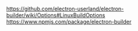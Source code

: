 https://github.com/electron-userland/electron-builder/wiki/Options#LinuxBuildOptions
https://www.npmjs.com/package/electron-builder